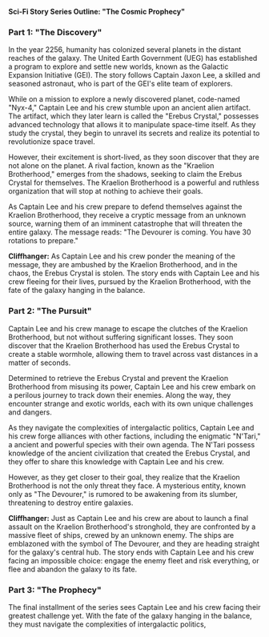 **Sci-Fi Story Series Outline: "The Cosmic Prophecy"**

### Part 1: "The Discovery"

In the year 2256, humanity has colonized several planets in the distant reaches of the galaxy. The United Earth Government (UEG) has established a program to explore and settle new worlds, known as the Galactic Expansion Initiative (GEI). The story follows Captain Jaxon Lee, a skilled and seasoned astronaut, who is part of the GEI's elite team of explorers.

While on a mission to explore a newly discovered planet, code-named "Nyx-4," Captain Lee and his crew stumble upon an ancient alien artifact. The artifact, which they later learn is called the "Erebus Crystal," possesses advanced technology that allows it to manipulate space-time itself. As they study the crystal, they begin to unravel its secrets and realize its potential to revolutionize space travel.

However, their excitement is short-lived, as they soon discover that they are not alone on the planet. A rival faction, known as the "Kraelion Brotherhood," emerges from the shadows, seeking to claim the Erebus Crystal for themselves. The Kraelion Brotherhood is a powerful and ruthless organization that will stop at nothing to achieve their goals.

As Captain Lee and his crew prepare to defend themselves against the Kraelion Brotherhood, they receive a cryptic message from an unknown source, warning them of an imminent catastrophe that will threaten the entire galaxy. The message reads: "The Devourer is coming. You have 30 rotations to prepare."

**Cliffhanger:** As Captain Lee and his crew ponder the meaning of the message, they are ambushed by the Kraelion Brotherhood, and in the chaos, the Erebus Crystal is stolen. The story ends with Captain Lee and his crew fleeing for their lives, pursued by the Kraelion Brotherhood, with the fate of the galaxy hanging in the balance.

### Part 2: "The Pursuit"

Captain Lee and his crew manage to escape the clutches of the Kraelion Brotherhood, but not without suffering significant losses. They soon discover that the Kraelion Brotherhood has used the Erebus Crystal to create a stable wormhole, allowing them to travel across vast distances in a matter of seconds.

Determined to retrieve the Erebus Crystal and prevent the Kraelion Brotherhood from misusing its power, Captain Lee and his crew embark on a perilous journey to track down their enemies. Along the way, they encounter strange and exotic worlds, each with its own unique challenges and dangers.

As they navigate the complexities of intergalactic politics, Captain Lee and his crew forge alliances with other factions, including the enigmatic "N'Tari," a ancient and powerful species with their own agenda. The N'Tari possess knowledge of the ancient civilization that created the Erebus Crystal, and they offer to share this knowledge with Captain Lee and his crew.

However, as they get closer to their goal, they realize that the Kraelion Brotherhood is not the only threat they face. A mysterious entity, known only as "The Devourer," is rumored to be awakening from its slumber, threatening to destroy entire galaxies.

**Cliffhanger:** Just as Captain Lee and his crew are about to launch a final assault on the Kraelion Brotherhood's stronghold, they are confronted by a massive fleet of ships, crewed by an unknown enemy. The ships are emblazoned with the symbol of The Devourer, and they are heading straight for the galaxy's central hub. The story ends with Captain Lee and his crew facing an impossible choice: engage the enemy fleet and risk everything, or flee and abandon the galaxy to its fate.

### Part 3: "The Prophecy"

The final installment of the series sees Captain Lee and his crew facing their greatest challenge yet. With the fate of the galaxy hanging in the balance, they must navigate the complexities of intergalactic politics,